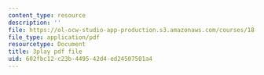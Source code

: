 ```yaml
---
content_type: resource
description: ''
file: https://ol-ocw-studio-app-production.s3.amazonaws.com/courses/18-03sc-differential-equations-fall-2011/602fbc12c23b449542d4ed24507501a4_pUFSXhoazY8.pdf
file_type: application/pdf
resourcetype: Document
title: 3play pdf file
uid: 602fbc12-c23b-4495-42d4-ed24507501a4
---
```

